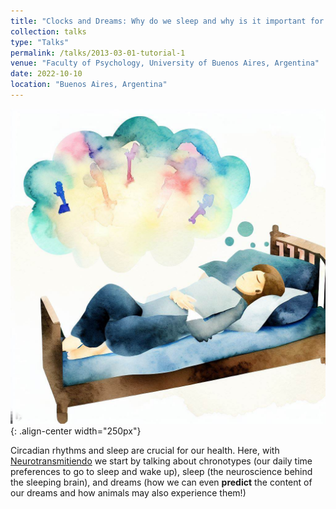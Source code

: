 ```yaml
---
title: "Clocks and Dreams: Why do we sleep and why is it important for our health"
collection: talks
type: "Talks"
permalink: /talks/2013-03-01-tutorial-1
venue: "Faculty of Psychology, University of Buenos Aires, Argentina"
date: 2022-10-10
location: "Buenos Aires, Argentina"
---
```

![Person dreaming](/images/dream2.jpeg){: .align-center width="250px"}

Circadian rhythms and sleep are crucial for our health. Here, with [Neurotransmitiendo](https://www.neurotransmitiendo.org/) we start by talking about chronotypes (our daily time preferences to go to sleep and wake up), sleep (the neuroscience behind the sleeping brain), and dreams (how we can even **predict** the content of our dreams and how animals may also experience them!)
